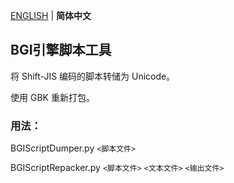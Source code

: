 [ENGLISH](./README.md) | **简体中文**

## BGI引擎脚本工具

将 Shift-JIS 编码的脚本转储为 Unicode。

使用 GBK 重新打包。

### 用法：

BGIScriptDumper.py `<脚本文件>`

BGIScriptRepacker.py `<脚本文件>` `<文本文件>` `<输出文件>`